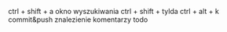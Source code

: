 ctrl + shift + a okno wyszukiwania
ctrl + shift + tylda
ctrl + alt + k commit&push
znalezienie komentarzy todo
